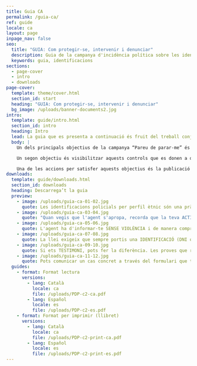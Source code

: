 ```yaml
---
title: Guia CA
permalink: /guia-ca/
ref: guide
locale: ca
layout: page
inpage_nav: false
seo:
  title: "GUIA: Com protegir-se, intervenir i denunciar"
  description: Guia de la campanya d'incidència política sobre les identificacions policials per perfil étnic.
  keywords: guia, identificacions
sections:
  - page-cover
  - intro
  - downloads
page-cover:
  template: theme/cover.html
  section_id: start
  heading: "GUIA: Com protegir-se, intervenir i denunciar"
  bg_image: /uploads/banner-documents2.jpg
intro:
  template: guide/intro.html
  section_id: intro
  heading: Intro
  lead: La guia que es presenta a continuació és fruit del treball conjunt i del contrast amb persones i entitats de diferents comunitats que estan implicades a la campanya “Pareu de parar-me”.
  body: |
    Un dels principals objectius de la campanya “Pareu de parar-me” és desnormalitzar les identificacions policials racistes i donar eines a les persones que les pateixen perquè sapiguen com detectar-les, com procedir durant la parada i com denunciar després.

    Un segon objectiu és visibilitzar aquests controls que es donen a diari a la via pública. Una bona manera d’aconseguir-ho és promovent que les persones que en són testimoni no mirin cap a una altra banda i s’animin a fer ús dels seus privilegis per intervenir, sempre respectant la voluntat de la persona que està sent identificada i valorant la seva seguretat en primer lloc.

    Una de les accions per satisfer aquests objectius és la publicació i difusió d’un llibret de recomanacions. El procés d’elaboració de la guia ha estat llarg i hem procurat informar bé tant dels drets com dels riscos que impliquen les accions per defensar-los. La Llei Mordassa (LO 4/2015) ens ha fet anar amb peus de plom!
downloads:
  template: guide/downloads.html
  section_id: downloads
  heading: Descarrega’t la guia
  preview:
    - image: /uploads/guia-ca-01-02.jpg
      quote: Les identificacions policials per perfil ètnic són una pràctica IL·LEGAL de control identitari, una frontera invisible que VULNERA DRETS.
    - image: /uploads/guia-ca-03-04.jpg
      quote: "Quan vegis que l'agent s'apropa, recorda que la teva ACTITUD és la CLAU: concentra't ens els detalls que et puguin ser útils."
    - image: /uploads/guia-ca-05-06.jpg
      quote: L'agent ha d'informar-te SENSE VIOLÈNCIA i de manera comprensible de qui és i per què et para.
    - image: /uploads/guia-ca-07-08.jpg
      quote: La llei exigeix que sempre portis una IDENTIFICACIÓ (DNI o NIE+Passaport), però a través del padró o d'una trucada també es podria comprovar la teva identitat.
    - image: /uploads/guia-ca-09-10.jpg
      quote: Si ets TESTIMONI, pots fer la diferència. Les proves que recullis poden resultar molt útils per aclarir els fets i desmuntar la versió policial.
    - image: /uploads/guia-ca-11-12.jpg
      quote: Pots comunicar un cas concret a través del formulari que trobes a pareudepararme.org o enviant un WhatsApp al 652 873 406.
  guides:
    - format: Format lectura
      versions:
        - lang: Català
          locale: ca
          file: /uploads/PDP-c2-ca.pdf
        - lang: Español
          locale: es
          file: /uploads/PDP-c2-es.pdf
    - format: Format per imprimir (llibret)
      versions:
        - lang: Català
          locale: ca
          file: /uploads/PDP-c2-print-ca.pdf
        - lang: Español
          locale: es
          file: /uploads/PDP-c2-print-es.pdf
---
```

